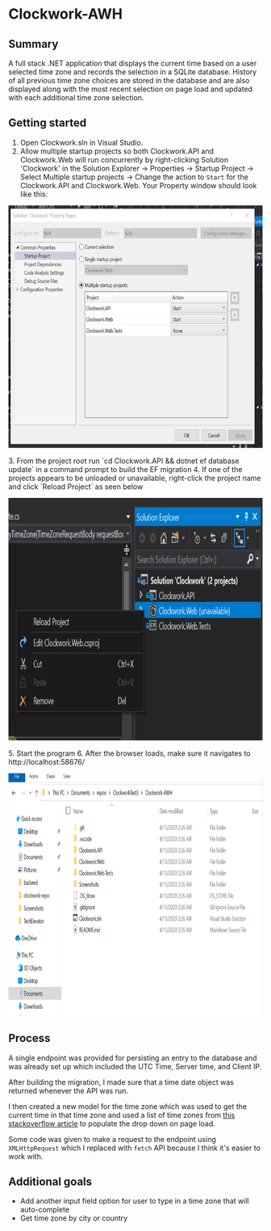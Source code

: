 # Clockwork-AWH

## Summary

A full stack .NET application that displays the current time based on a user selected time zone and records the selection in a SQLite database. History of all previous time zone choices are stored in the database and are also displayed along with the most recent selection on page load and updated with each additional time zone selection.

## Getting started

1. Open Clockwork.sln in Visual Studio.
2. Allow multiple startup projects so both Clockwork.API and Clockwork.Web will run concurrently by right-clicking Solution 'Clockwork' in the Solution Explorer -> Properties -> Startup Project -> Select Multiple startup projects -> Change the action to `Start` for the Clockwork.API and Clockwork.Web. Your Property window should look like this:
<p align="center"><img src="https://raw.githubusercontent.com/shabnamrahmed/Clockwork-AWH/master/Screenshots/allprojects.PNG" width="640" height="480"/></p> 
3. From the project root run `cd Clockwork.API && dotnet ef database update` in a command prompt to build the EF migration
4. If one of the projects appears to be unloaded or unavailable, right-click the project name and click `Reload Project` as seen below

<p align="center"><img src="https://raw.githubusercontent.com/shabnamrahmed/Clockwork-AWH/master/Screenshots/reload.png" width="640" height="480"/></p>
5. Start the program
6. After the browser loads, make sure it navigates to http://localhost:58676/

<p align="center"><img src="https://raw.githubusercontent.com/shabnamrahmed/Clockwork-AWH/master/Screenshots/Demo.gif" width="640" height="480"/></p> 

## Process

 A single endpoint was provided for persisting an entry to the database and was already set up which included the UTC Time, Server time, and Client IP. 

After building the migration, I made sure that a time date object was returned whenever the API was run.  

I  then created a new model for the time zone which was used to get the current time in that time zone and used a list of time zones from [this stackoverflow article](https://stackoverflow.com/questions/7908343/list-of-timezone-ids-for-use-with-findtimezonebyid-in-c) to populate the drop down on page load.  

Some code was given to make a request to the endpoint using `XMLHttpRequest` which I replaced with `fetch` API because I think it's easier to work with.

## Additional goals

* Add another input field option for user to type in a time zone that will auto-complete 
* Get time zone by city or country
 



